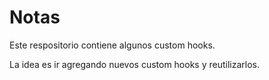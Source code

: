 # Notas

Este respositorio contiene algunos custom hooks.

La idea es ir agregando nuevos custom hooks y reutilizarlos.
